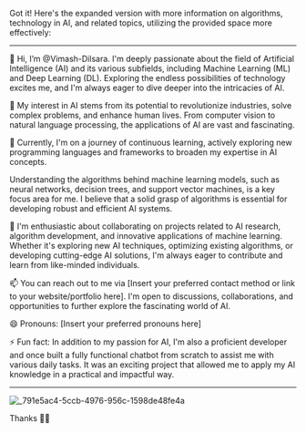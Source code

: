 Got it! Here's the expanded version with more information on algorithms, technology in AI, and related topics, utilizing the provided space more effectively:

---

👋 Hi, I’m @Vimash-Dilsara. I'm deeply passionate about the field of Artificial Intelligence (AI) and its various subfields, including Machine Learning (ML) and Deep Learning (DL). Exploring the endless possibilities of technology excites me, and I'm always eager to dive deeper into the intricacies of AI.

👀 My interest in AI stems from its potential to revolutionize industries, solve complex problems, and enhance human lives. From computer vision to natural language processing, the applications of AI are vast and fascinating.

🌱 Currently, I'm on a journey of continuous learning, actively exploring new programming languages and frameworks to broaden my expertise in AI concepts.

Understanding the algorithms behind machine learning models, such as neural networks, decision trees, and support vector machines, is a key focus area for me. I believe that a solid grasp of algorithms is essential for developing robust and efficient AI systems.

💞️ I'm enthusiastic about collaborating on projects related to AI research, algorithm development, and innovative applications of machine learning. Whether it's exploring new AI techniques, optimizing existing algorithms, or developing cutting-edge AI solutions, I'm always eager to contribute and learn from like-minded individuals.

📫 You can reach out to me via [Insert your preferred contact method or link to your website/portfolio here]. I'm open to discussions, collaborations, and opportunities to further explore the fascinating world of AI.

😄 Pronouns: [Insert your preferred pronouns here]

⚡ Fun fact: In addition to my passion for AI, I'm also a proficient developer and once built a fully functional chatbot from scratch to assist me with various daily tasks. It was an exciting project that allowed me to apply my AI knowledge in a practical and impactful way.

---






![_791e5ac4-5ccb-4976-956c-1598de48fe4a](https://github.com/Vimash-Dilsara/Vimash-Dilsara/assets/148619060/695a5d84-1314-47fe-8ef7-34cf262d4c41)

Thanks 🥰😘
